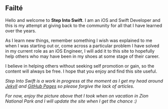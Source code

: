 ## Failté
Hello and welcome to **Step Into Swift**. I am an iOS and Swift Developer and this is my attempt at giving back to the community for all that I have learned over the years.

As I learn new things, remember something I wish was explained to me when I was starting out or, come across a particular problem I have solved in my current role as an iOS Engineer, I will add it to this site to hopefully help others who may have been in my shoes at some stage of their career.

I believe in helping others without seeking self promotion or gain, so the content will always be free. I hope that you enjoy and find this site useful.

_Step Into Swift is a work in progress at the moment as I get my head around [Jekyll](https://jekyllrb.com/) and [GitHub Pages](https://pages.github.com/) so please forgive the lack of articles._

_For now, enjoy the picture above that I took when on vacation in Zion National Park and I will update the site when I get the chance :)_

